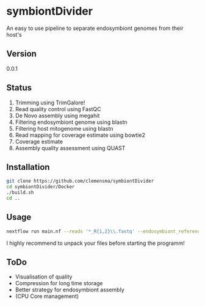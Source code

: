 # symbiontDivider
An easy to use pipeline to separate endosymbiont genomes from their host's

## Version

0.0.1

## Status

1. Trimming using TrimGalore!
2. Read quality control using FastQC
3. De Novo assembly using megahit
4. Filtering endosymbiont genome using blastn
5. Filtering host mitogenome using blastn
6. Read mapping for coverage estimate using bowtie2
7. Coverage estimate
8. Assembly quality assessment using QUAST

## Installation

```bash
git clone https://github.com/clemensma/symbiontDivider
cd symbiontDivider/Docker
./build.sh
cd ..
```

## Usage

```bash
nextflow run main.nf --reads '*_R{1,2}\\.fastq' --endosymbiont_reference '*_endosymRef\\.fna' -with-docker
```
I highly recommend to unpack your files before starting the programm!


## ToDo

- Visualisation of quality
- Compression for long time storage
- Better strategy for endosymbiont assembly
- (CPU Core management)
